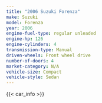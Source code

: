 ```yaml
---
title: "2006 Suzuki Forenza"
make: Suzuki
model: Forenza
year: 2006
engine-fuel-type: regular unleaded
engine-hp: 126
engine-cylinders: 4
transmission-type: Manual
driven-wheels: Front wheel drive
number-of-doors: 4
market-category: N/A
vehicle-size: Compact
vehicle-style: Sedan
---
```


{{< car_info >}}
